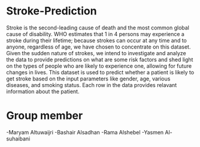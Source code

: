 # Stroke-Prediction

Stroke is the second-leading cause of death and the most common global cause of disability. WHO estimates that 1 in 4 persons may experience a stroke during their lifetime; because strokes can occur at any time and to anyone, regardless of age, we have chosen to concentrate on this dataset. 
Given the sudden nature of strokes, we intend to investigate and analyze the data to provide predictions on what are some risk factors and shed light on the types of people who are likely to experience one, allowing for future changes in lives.
This dataset is used to predict whether a patient is likely to get stroke based on the input parameters like gender, age, various diseases, and smoking status. Each row in the data provides relavant information about the patient.

# Group member
-Maryam Altuwaijri 
-Bashair Alsadhan
-Rama Alshebel
-Yasmen Al-suhaibani



